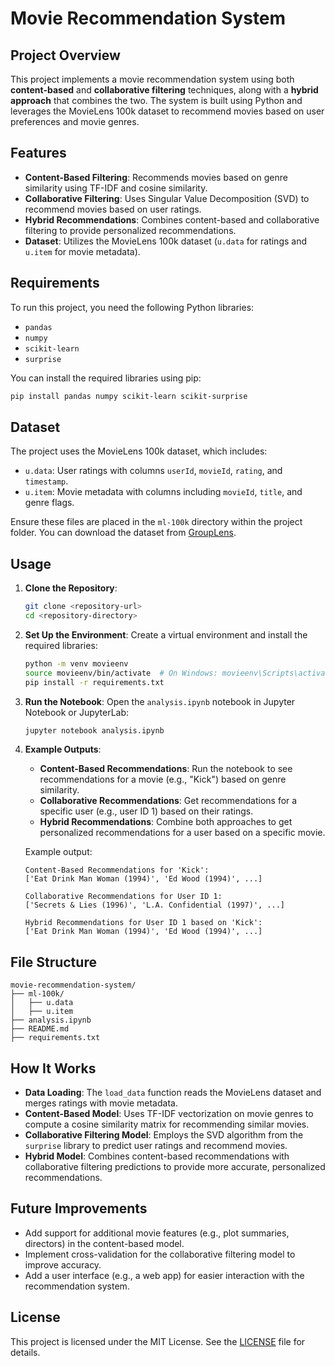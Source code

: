 # Movie Recommendation System

## Project Overview
This project implements a movie recommendation system using both **content-based** and **collaborative filtering** techniques, along with a **hybrid approach** that combines the two. The system is built using Python and leverages the MovieLens 100k dataset to recommend movies based on user preferences and movie genres.

## Features
- **Content-Based Filtering**: Recommends movies based on genre similarity using TF-IDF and cosine similarity.
- **Collaborative Filtering**: Uses Singular Value Decomposition (SVD) to recommend movies based on user ratings.
- **Hybrid Recommendations**: Combines content-based and collaborative filtering to provide personalized recommendations.
- **Dataset**: Utilizes the MovieLens 100k dataset (`u.data` for ratings and `u.item` for movie metadata).

## Requirements
To run this project, you need the following Python libraries:
- `pandas`
- `numpy`
- `scikit-learn`
- `surprise`

You can install the required libraries using pip:
```bash
pip install pandas numpy scikit-learn scikit-surprise
```

## Dataset
The project uses the MovieLens 100k dataset, which includes:
- `u.data`: User ratings with columns `userId`, `movieId`, `rating`, and `timestamp`.
- `u.item`: Movie metadata with columns including `movieId`, `title`, and genre flags.

Ensure these files are placed in the `ml-100k` directory within the project folder. You can download the dataset from [GroupLens](https://grouplens.org/datasets/movielens/100k/).

## Usage
1. **Clone the Repository**:
   ```bash
   git clone <repository-url>
   cd <repository-directory>
   ```

2. **Set Up the Environment**:
   Create a virtual environment and install the required libraries:
   ```bash
   python -m venv movieenv
   source movieenv/bin/activate  # On Windows: movieenv\Scripts\activate
   pip install -r requirements.txt
   ```

3. **Run the Notebook**:
   Open the `analysis.ipynb` notebook in Jupyter Notebook or JupyterLab:
   ```bash
   jupyter notebook analysis.ipynb
   ```

4. **Example Outputs**:
   - **Content-Based Recommendations**: Run the notebook to see recommendations for a movie (e.g., "Kick") based on genre similarity.
   - **Collaborative Recommendations**: Get recommendations for a specific user (e.g., user ID 1) based on their ratings.
   - **Hybrid Recommendations**: Combine both approaches to get personalized recommendations for a user based on a specific movie.

   Example output:
   ```
   Content-Based Recommendations for 'Kick':
   ['Eat Drink Man Woman (1994)', 'Ed Wood (1994)', ...]

   Collaborative Recommendations for User ID 1:
   ['Secrets & Lies (1996)', 'L.A. Confidential (1997)', ...]

   Hybrid Recommendations for User ID 1 based on 'Kick':
   ['Eat Drink Man Woman (1994)', 'Ed Wood (1994)', ...]
   ```

## File Structure
```
movie-recommendation-system/
├── ml-100k/
│   ├── u.data
│   ├── u.item
├── analysis.ipynb
├── README.md
├── requirements.txt
```

## How It Works
- **Data Loading**: The `load_data` function reads the MovieLens dataset and merges ratings with movie metadata.
- **Content-Based Model**: Uses TF-IDF vectorization on movie genres to compute a cosine similarity matrix for recommending similar movies.
- **Collaborative Filtering Model**: Employs the SVD algorithm from the `surprise` library to predict user ratings and recommend movies.
- **Hybrid Model**: Combines content-based recommendations with collaborative filtering predictions to provide more accurate, personalized recommendations.

## Future Improvements
- Add support for additional movie features (e.g., plot summaries, directors) in the content-based model.
- Implement cross-validation for the collaborative filtering model to improve accuracy.
- Add a user interface (e.g., a web app) for easier interaction with the recommendation system.

## License
This project is licensed under the MIT License. See the [LICENSE](LICENSE) file for details.